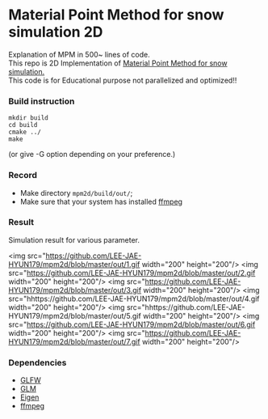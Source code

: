 # Material Point Method for snow simulation 2D

Explanation of MPM in 500~ lines of code.\
This repo is 2D Implementation of [Material Point Method for snow simulation.](https://www.math.ucla.edu/~jteran/papers/SSCTS13.pdf)
\
This code is for Educational purpose not parallelized and optimized!!
### Build instruction
```
mkdir build
cd build
cmake ../
make
```
(or give -G option depending on your preference.)
### Record
- Make directory `mpm2d/build/out/`;
- Make sure that your system has installed [ffmpeg](https://ffmpeg.org/download.html#build-windows)





### Result

Simulation result for various parameter.

[comment]: <> (![1]&#40;https://github.com/LEE-JAE-HYUN179/mpm2d/blob/master/out/1.gif&#41;)

[comment]: <> (![2]&#40;https://github.com/LEE-JAE-HYUN179/mpm2d/blob/master/out/2.gif&#41;)

[comment]: <> (![3]&#40;https://github.com/LEE-JAE-HYUN179/mpm2d/blob/master/out/3.gif&#41;)

[comment]: <> (![4]&#40;https://github.com/LEE-JAE-HYUN179/mpm2d/blob/master/out/4.gif&#41;)

[comment]: <> (![5]&#40;https://github.com/LEE-JAE-HYUN179/mpm2d/blob/master/out/5.gif&#41;)

[comment]: <> (![6]&#40;https://github.com/LEE-JAE-HYUN179/mpm2d/blob/master/out/6.gif&#41;)

[comment]: <> (![7]&#40;https://github.com/LEE-JAE-HYUN179/mpm2d/blob/master/out/7.gif&#41;)
<img src="https://github.com/LEE-JAE-HYUN179/mpm2d/blob/master/out/1.gif width="200" height="200"/> <img src="https://github.com/LEE-JAE-HYUN179/mpm2d/blob/master/out/2.gif width="200" height="200"/>
<img src="https://github.com/LEE-JAE-HYUN179/mpm2d/blob/master/out/3.gif width="200" height="200"/> <img src="hhttps://github.com/LEE-JAE-HYUN179/mpm2d/blob/master/out/4.gif width="200" height="200"/>
<img src="hhttps://github.com/LEE-JAE-HYUN179/mpm2d/blob/master/out/5.gif width="200" height="200"/> <img src="https://github.com/LEE-JAE-HYUN179/mpm2d/blob/master/out/6.gif width="200" height="200"/>
<img src="https://github.com/LEE-JAE-HYUN179/mpm2d/blob/master/out/7.gif width="200" height="200"/> 

### Dependencies
 - [GLFW](https://github.com/glfw/glfw)
 - [GLM](https://github.com/g-truc/glm)
 - [Eigen](https://eigen.tuxfamily.org/index.php?title=Main_Page)
 - [ffmpeg](https://ffmpeg.org/download.html#build-windows)
